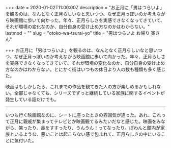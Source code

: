 +++
date = 2020-01-02T11:00:00Z
description = "お正月に「男はつらいよ」を観るのは、なんとなく正月らしいなと思いつつ、なぜ正月っぽいのか考えながら映画館に歩いて向かった。年々、正月らしさを実感できなくなってきていて、それが環境の変化なのか、自分自身の受け止め方なのかはわからない。"
lastmod = ""
slug = "otoko-wa-tsurai-yo"
title = "男はつらいよ お帰り 寅さん"

+++
お正月に「男はつらいよ」を観るのは、なんとなく正月らしいなと思いつつ、なぜ正月っぽいのか考えながら映画館に歩いて向かった。年々、正月らしさを実感できなくなってきていて、それが環境の変化なのか、自分自身の受け止め方なのかはわからない。とにかく街はいつもの休日より人の数も種類も多く感じた。

映画はもしかしたら、これまでの作品を観てきた人の方が楽しめるかもしれない。全部じゃなくても、シリーズでずっと継続している家族に関するイベントが発生している話だけでも。

***

いつも行く映画館なのに、シートに座ったときの雰囲気が違った。あれ、これって正月に親戚が集まってテレビとか映画観てるみたいだなと感じた。映画をみながら、笑ったり、鼻をすすったり、うんうん！ってなったり。ぽわんと館内が家族といるような、悪いことは起こらない感で包まれて、正月らしさの中にいることに気付いた。